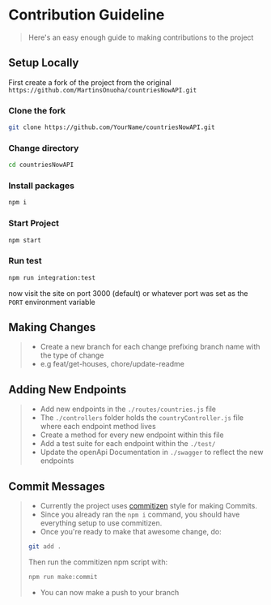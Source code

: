 # Contribution Guideline

> Here's an easy enough guide to making contributions to the project

## Setup Locally

First create a fork of the project from the original `https://github.com/MartinsOnuoha/countriesNowAPI.git`

### Clone the fork

```sh
git clone https://github.com/YourName/countriesNowAPI.git
```

### Change directory

```sh
cd countriesNowAPI
```

### Install packages

```sh
npm i
```

### Start Project

```sh
npm start
```

### Run test

```sh
npm run integration:test
```

now visit the site on port 3000 (default) or whatever port was set as the `PORT` environment variable

## Making Changes

> - Create a new branch for each change prefixing branch name with the type of change
> - e.g feat/get-houses, chore/update-readme

## Adding New Endpoints

> - Add new endpoints in the `./routes/countries.js` file
> - The `./controllers` folder holds the `countryController.js` file where each endpoint method lives
> - Create a method for every new endpoint within this file
> - Add a test suite for each endpoint within the `./test/`
> - Update the openApi Documentation in `./swagger` to reflect the new endpoints

## Commit Messages

> - Currently the project uses [commitizen](https://github.com/commitizen/cz-cli) style for making Commits.
> - Since you already ran the `npm i` command, you should have everything setup to use commitizen.
> - Once you're ready to make that awesome change, do:
>
> ```sh
> git add .
> ```
>
> Then run the commitizen npm script with:
>
> ```sh
> npm run make:commit
> ```
>
> - You can now make a push to your branch
